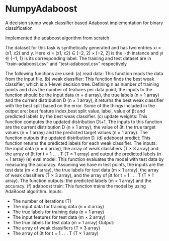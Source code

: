 # NumpyAdaboost
A decision stump weak classifier based Adaboost implementation for binary classification

Implemented the adaboost algorithm from scratch

The dataset for this task is synthetically generated and has two entries xi = (x1, x2) and y. Here xi =
(x1, x2) ∈ [−2, 2] × [−2, 2] is the i-th instance and yi ∈ {−1, 1} is its corresponding label. The training and
test dataset are in ”train-adaboost.csv” and ”test-adaboost.csv” respectively

The following functions are used:
(a) read data: This function reads the data from the input file.
(b) weak classifier: This function finds the best weak classifier, which is a 1-level decision tree.
Defining n as number of training points and d as the number of features per data point, the
inputs to the function should be the input data (n × d array), the true labels (n × 1 array) and
the current distribution D (n × 1 array), it returns the best weak classifier with the
best split based on the error. Some of the things included in the output are: best feature
index,best split value, label, value of βt and predicted labels by the best weak classifier.
(c) update weights: This function computes the updated distribution Dt+1, The inputs to this
function are the current distribution D (n × 1 array), the value of βt, the true target values
(n × 1 array) and the predicted target values (n × 1 array). The function outputs the
updated distribution D.
(d) adaboost predict: This function returns the predicted labels for each weak classifier. The
inputs: the input data (n × d array), the array of weak classifiers (T × 3 array) and the array of
βt for t = 1 . . . T (T × 1 array) and output the predicted labels (n × 1 array)
(e) eval model: This function evaluates the model with test data by measuring the accuracy. Assuming we have m test points, the inputs are the test data (m × d array), the true labels for test data (m × 1 array), the array of weak classifiers (T × 3 array), and the array of βt for
t = 1 . . . T (T × 1 array). The function outputs: the predicted labels (m × 1 array) and the
accuracy.
(f) adaboost train: This function trains the model by using AdaBoost algorithm.
Inputs:
- The number of iterations (T)
- The input data for training data (n × d array)
- The true labels for training data (n × 1 array)
- The input features for test data (m × 2 array)
- The true labels for test data (m × 1 array)
Output:
- The array of weak classifiers (T × 3 array)
- The array of βt for t = 1 . . . T (T × 1 array)
